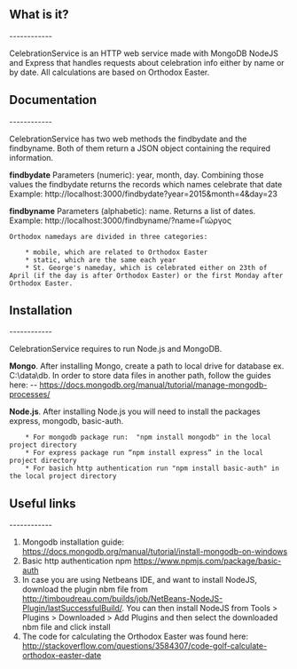 


<h2>What is it? </h2>
  ------------

  CelebrationService is an HTTP web service made with MongoDB NodeJS and Express that handles requests about celebration info either by name or by date.
  All calculations are based on Orthodox Easter. 
  



<h2>Documentation</h2>
  ------------

  CelebrationService has two web methods the findbydate and the findbyname. Both of them return a JSON object containing the required information.


 **findbydate**
    Parameters (numeric): year, month, day. Combining those values the findbydate returns the records which names celebrate that date
    Example: http://localhost:3000/findbydate?year=2015&month=4&day=23

  **findbyname**
    Parameters (alphabetic): name. Returns a list of dates.
    Example: http://localhost:3000/findbyname/?name=Γιώργος
	
	Orthodox namedays are divided in three categories:

		* mobile, which are related to Orthodox Easter
		* static, which are the same each year
		* St. George's nameday, which is celebrated either on 23th of April (if the day is after Orthodox Easter) or the first Monday after Orthodox Easter.


<h2>Installation</h2>
  ------------

  CelebrationService requires to run Node.js and MongoDB.

  **Mongo**. After installing Mongo, create a path to local drive for database ex. C:\data\db. In order to store data files in another path, follow the guides here:
    	 -- https://docs.mongodb.org/manual/tutorial/manage-mongodb-processes/ 

  **Node.js**. After installing Node.js you will need to install the packages express, mongodb, basic-auth.

        * For mongodb package run:  "npm install mongodb" in the local project directory
        * For express package run “npm install express” in the local project directory
        * For basich http authentication run "npm install basic-auth" in the local project directory


<h2>Useful links</h2>
  ------------
  
  1. Mongodb installation guide: https://docs.mongodb.org/manual/tutorial/install-mongodb-on-windows
  2. Basic http authentication npm https://www.npmjs.com/package/basic-auth
  3. In case you are using Netbeans IDE, and want to install NodeJS, download the plugin nbm file from http://timboudreau.com/builds/job/NetBeans-NodeJS-Plugin/lastSuccessfulBuild/. You can then install NodeJS from Tools > Plugins > Downloaded > Add Plugins and then select the downloaded nbm file and click install
  4. The code for calculating the Orthodox Easter was found here: http://stackoverflow.com/questions/3584307/code-golf-calculate-orthodox-easter-date

